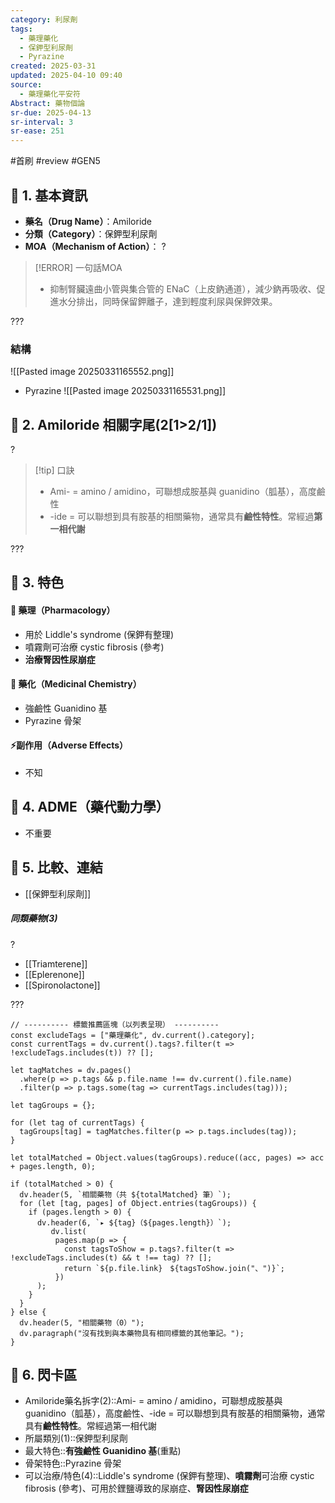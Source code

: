 ```yaml
---
category: 利尿劑
tags:
  - 藥理藥化
  - 保鉀型利尿劑
  - Pyrazine
created: 2025-03-31
updated: 2025-04-10 09:40
source:
  - 藥理藥化平安符
Abstract: 藥物個論
sr-due: 2025-04-13
sr-interval: 3
sr-ease: 251
---
```


#首刷 #review #GEN5


## 🔹 1. 基本資訊
- **藥名（Drug Name）**：Amiloride
- **分類（Category）**：保鉀型利尿劑
- **MOA（Mechanism of Action）**：
?
> [!ERROR] 一句話MOA
> - 抑制腎臟遠曲小管與集合管的 ENaC（上皮鈉通道），減少鈉再吸收、促進水分排出，同時保留鉀離子，達到輕度利尿與保鉀效果。 <!--SR:!2025-04-14,4,272-->

???


### 結構
![[Pasted image 20250331165552.png]]
- Pyrazine
![[Pasted image 20250331165531.png]]


## 🔹 2. Amiloride 相關字尾(2[1>2/1])
?
> [!tip] 口訣
> - Ami- = amino / amidino，可聯想成胺基與  guanidino（胍基），高度鹼性
> - -ide = 可以聯想到具有胺基的相關藥物，通常具有**鹼性特性**。​常經過**第一相代謝** <!--SR:!2025-04-14,4,272-->

???

## 🔹 3. 特色
#### 🧪 藥理（Pharmacology）
- 用於 Liddle's syndrome (保鉀有整理)
- 噴霧劑可治療 cystic fibrosis (參考)
- **治療腎因性尿崩症**


#### 🧬 藥化（Medicinal Chemistry）
- 強鹼性 Guanidino 基
- Pyrazine 骨架



#### ⚡副作用（Adverse Effects）

- 不知


## 🔹 4. ADME（藥代動力學）
 - 不重要
## 🔹 5. 比較、連結

- [[保鉀型利尿劑]]

##### 同類藥物(3)
?
- [[Triamterene]]
- [[Eplerenone]]
- [[Spironolactone]] <!--SR:!2025-04-23,13,270-->

???


```dataviewjs
// ---------- 標籤推薦區塊（以列表呈現） ----------
const excludeTags = ["藥理藥化", dv.current().category];
const currentTags = dv.current().tags?.filter(t => !excludeTags.includes(t)) ?? [];

let tagMatches = dv.pages()
  .where(p => p.tags && p.file.name !== dv.current().file.name)
  .filter(p => p.tags.some(tag => currentTags.includes(tag)));

let tagGroups = {};

for (let tag of currentTags) {
  tagGroups[tag] = tagMatches.filter(p => p.tags.includes(tag));
}

let totalMatched = Object.values(tagGroups).reduce((acc, pages) => acc + pages.length, 0);

if (totalMatched > 0) {
  dv.header(5, `相關藥物（共 ${totalMatched} 筆）`);
  for (let [tag, pages] of Object.entries(tagGroups)) {
    if (pages.length > 0) {
      dv.header(6, `▸ ${tag}（${pages.length}）`);
		 dv.list(
		  pages.map(p => {
		    const tagsToShow = p.tags?.filter(t => !excludeTags.includes(t) && t !== tag) ?? [];
		    return `${p.file.link}　${tagsToShow.join("、")}`;
		  })
      );
    }
  }
} else {
  dv.header(5, "相關藥物（0）");
  dv.paragraph("沒有找到與本藥物具有相同標籤的其他筆記。");
}

```


## 🔹 6. 閃卡區

- Amiloride藥名拆字(2)::Ami- = amino / amidino，可聯想成胺基與  guanidino（胍基），高度鹼性、-ide = 可以聯想到具有胺基的相關藥物，通常具有**鹼性特性**。​常經過第一相代謝 <!--SR:!2025-04-26,16,290-->
- 所屬類別(1)::保鉀型利尿劑 <!--SR:!2025-04-14,4,272-->
- 最大特色::**有強鹼性 Guanidino 基**(重點) <!--SR:!2025-04-14,4,272-->
- 骨架特色::Pyrazine 骨架 <!--SR:!2025-04-14,4,272-->
- 可以治療/特色(4)::Liddle's syndrome (保鉀有整理)、**噴霧劑**可治療 cystic fibrosis (參考)、可用於鋰鹽導致的尿崩症、**腎因性尿崩症** <!--SR:!2025-04-14,4,272-->
